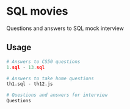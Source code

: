 # SQL movies

Questions and answers to SQL mock interview

## Usage

```python
# Answers to CS50 questions
1.sql - 13.sql 

# Answers to take home questions
th1.sql - th12.js

# Questions and answers for interview
Questions
```
